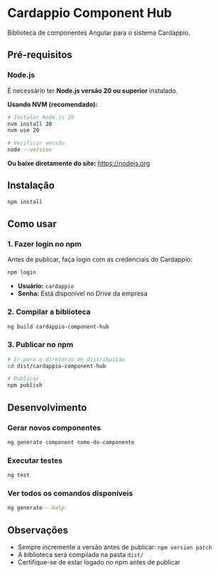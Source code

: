 # Cardappio Component Hub

Biblioteca de componentes Angular para o sistema Cardappio.

## Pré-requisitos

### Node.js
É necessário ter **Node.js versão 20 ou superior** instalado.

**Usando NVM (recomendado):**
```bash
# Instalar Node.js 20
nvm install 20
nvm use 20

# Verificar versão
node --version
```

**Ou baixe diretamente do site:** https://nodejs.org

## Instalação

```bash
npm install
```

## Como usar

### 1. Fazer login no npm
Antes de publicar, faça login com as credenciais do Cardappio:

```bash
npm login
```

- **Usuário:** `cardappio`  
- **Senha:** Está disponível no Drive da empresa

### 2. Compilar a biblioteca

```bash
ng build cardappio-component-hub
```

### 3. Publicar no npm

```bash
# Ir para o diretório de distribuição
cd dist/cardappio-component-hub

# Publicar
npm publish
```

## Desenvolvimento

### Gerar novos componentes
```bash
ng generate component nome-do-componente
```

### Executar testes
```bash
ng test
```

### Ver todos os comandos disponíveis
```bash
ng generate --help
```

## Observações

- Sempre incremente a versão antes de publicar: `npm version patch`
- A biblioteca será compilada na pasta `dist/`
- Certifique-se de estar logado no npm antes de publicar
